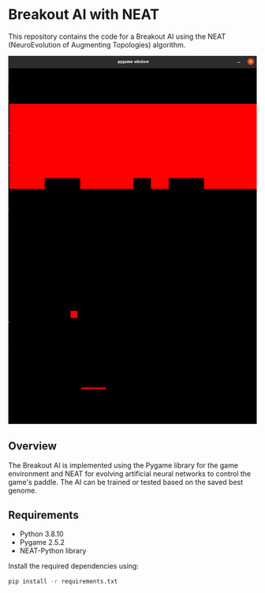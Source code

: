 # Breakout AI with NEAT

This repository contains the code for a Breakout AI using the NEAT (NeuroEvolution of Augmenting Topologies) algorithm.

<img src="pics/bd.png">

## Overview

The Breakout AI is implemented using the Pygame library for the game environment and NEAT for evolving artificial neural networks to control the game's paddle. The AI can be trained or tested based on the saved best genome.

## Requirements

- Python 3.8.10
- Pygame 2.5.2
- NEAT-Python library

Install the required dependencies using:

```bash
pip install -r requirements.txt

